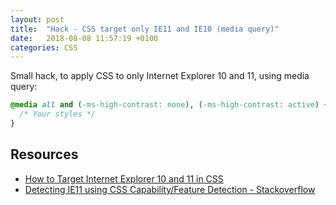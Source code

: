 ```yaml
---
layout: post
title:  "Hack - CSS target only IE11 and IE10 (media query)"
date:   2018-08-08 11:57:19 +0100
categories: CSS
---
```


Small hack, to apply CSS to only Internet Explorer 10 and 11, using media query:

```css
@media all and (-ms-high-contrast: none), (-ms-high-contrast: active) {
  /* Your styles */
}
```

## Resources
- [How to Target Internet Explorer 10 and 11 in CSS](https://philipnewcomer.net/2014/04/target-internet-explorer-10-11-css/)
- [Detecting IE11 using CSS Capability/Feature Detection - Stackoverflow](https://stackoverflow.com/questions/18907131/detecting-ie11-using-css-capability-feature-detection)